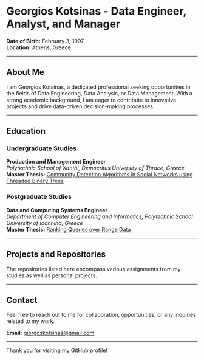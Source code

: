 # Georgios Kotsinas - Data Engineer, Analyst, and Manager

**Date of Birth:** February 3, 1997  
**Location:** Athens, Greece

---

## About Me

I am Georgios Kotsinas, a dedicated professional seeking opportunities in the fields of Data Engineering, Data Analysis, or Data Management. With a strong academic background, I am eager to contribute to innovative projects and drive data-driven decision-making processes.

---

## Education

### Undergraduate Studies

**Production and Management Engineer**  
*Polytechnic School of Xanthi, Democritus University of Thrace, Greece*  
**Master Thesis:** [Community Detection Algorithms in Social Networks using Threaded Binary Trees](https://github.com/kotsinas/thesis_repository)  

### Postgraduate Studies

**Data and Computing Systems Engineer**  
*Department of Computer Engineering and Informatics, Polytechnic School University of Ioannina, Greece*  
**Master Thesis:** [Ranking Queries over Range Data](#)  

---

## Projects and Repositories

The repositories listed here encompass various assignments from my studies as well as personal projects.

---

## Contact

Feel free to reach out to me for collaboration, opportunities, or any inquiries related to my work.

**Email:** giorgoskotsinas@gmail.com  
 
---

Thank you for visiting my GitHub profile!
